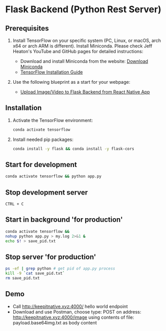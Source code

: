 # Flask Backend (Python Rest Server)

## Prerequisites
1. Install TensorFlow on your specific system (PC, Linux, or macOS, arch x64 or arch ARM is different). Install Miniconda. Please check Jeff Heaton's YouTube and GitHub pages for detailed instructions:
   - Download and install Miniconda from the website: [Download Miniconda](https://docs.anaconda.com/miniconda/)
   - [TensorFlow Installation Guide](https://github.com/jeffheaton/t81_558_deep_learning/blob/master/install/tensorflow-install-jul-2020.ipynb)

2. Use the following blueprint as a start for your webpage:
   - [Upload Image/Video to Flask Backend from React Native App](https://narainsreehith.medium.com/upload-image-video-to-flask-backend-from-react-native-app-expo-app-1aac5653d344)

## Installation
1. Activate the TensorFlow environment:
   ```sh
   conda activate tensorflow
   ```

2. Install needed pip packages:
   ```sh
   conda install -y flask && conda install -y flask-cors
   ```

## Start for development
```sh
conda activate tensorflow && python app.py
```

## Stop development server
`CTRL + C`

## Start in background 'for production'
```sh
conda activate tensorflow &&
nohup python app.py > my.log 2>&1 &
echo $! > save_pid.txt
```

## Stop server 'for production'
```sh
ps -ef | grep python # get pid of app.py process
kill -9 `cat save_pid.txt`
rm save_pid.txt
```

## Demo
- Call http://keepitnative.xyz:4000/ hello world endpoint
- Download and use Postman, choose type: POST on address: http://keepitnative.xyz:4000/image
using contents of file: payload.base64img.txt as body content
